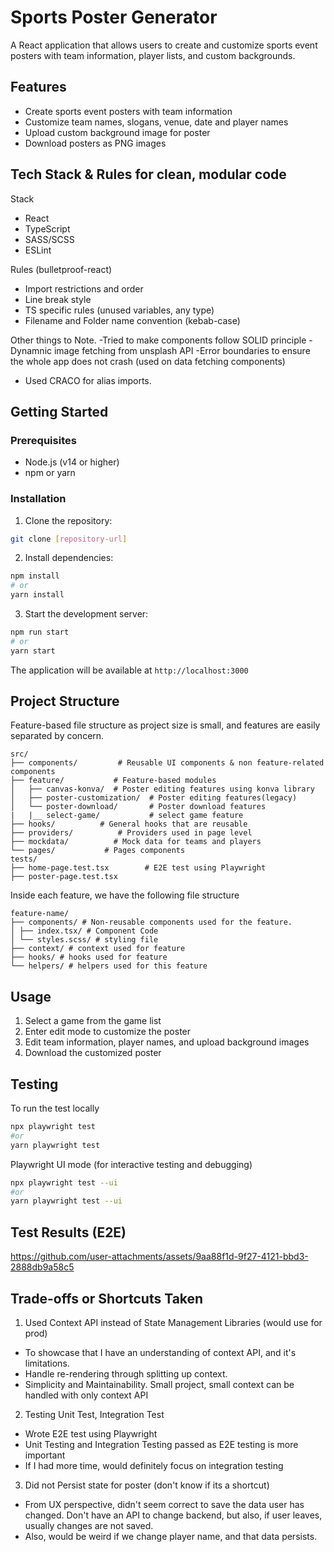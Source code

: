 # Sports Poster Generator

A React application that allows users to create and customize sports event posters with team information, player lists, and custom backgrounds.

## Features

- Create sports event posters with team information
- Customize team names, slogans, venue, date and player names
- Upload custom background image for poster
- Download posters as PNG images

## Tech Stack & Rules for clean, modular code

Stack

- React
- TypeScript
- SASS/SCSS
- ESLint

Rules (bulletproof-react)

- Import restrictions and order
- Line break style
- TS specific rules (unused variables, any type)
- Filename and Folder name convention (kebab-case)

Other things to Note.
-Tried to make components follow SOLID principle
-Dynamnic image fetching from unsplash API
-Error boundaries to ensure the whole app does not crash (used on data fetching components)
- Used CRACO for alias imports.
  

## Getting Started

### Prerequisites

- Node.js (v14 or higher)
- npm or yarn

### Installation

1. Clone the repository:

```bash
git clone [repository-url]
```

2. Install dependencies:

```bash
npm install
# or
yarn install
```

3. Start the development server:

```bash
npm run start
# or
yarn start
```

The application will be available at `http://localhost:3000`

## Project Structure

Feature-based file structure as project size is small, and features are easily separated by concern.

```
src/
├── components/         # Reusable UI components & non feature-related components
├── feature/           # Feature-based modules
│   ├── canvas-konva/  # Poster editing features using konva library
│   ├── poster-customization/  # Poster editing features(legacy)
│   └── poster-download/       # Poster download features
|   |__ select-game/           # select game feature
├── hooks/          # General hooks that are reusable
├── providers/          # Providers used in page level
├── mockdata/          # Mock data for teams and players
└── pages/           # Pages components
tests/
├── home-page.test.tsx        # E2E test using Playwright
├── poster-page.test.tsx
```

Inside each feature, we have the following file structure

```
feature-name/
├── components/ # Non-reusable components used for the feature.
│ ├── index.tsx/ # Component Code
│ └── styles.scss/ # styling file
├── context/ # context used for feature
├── hooks/ # hooks used for feature
└── helpers/ # helpers used for this feature
```

## Usage

1. Select a game from the game list
2. Enter edit mode to customize the poster
3. Edit team information, player names, and upload background images
4. Download the customized poster

## Testing

To run the test locally

```bash
npx playwright test
#or
yarn playwright test
```

Playwright UI mode (for interactive testing and debugging)

```bash
npx playwright test --ui
#or
yarn playwright test --ui
```

## Test Results (E2E)


https://github.com/user-attachments/assets/9aa88f1d-9f27-4121-bbd3-2888db9a58c5



## Trade-offs or Shortcuts Taken

1. Used Context API instead of State Management Libraries (would use for prod)

- To showcase that I have an understanding of context API, and it's limitations.
- Handle re-rendering through splitting up context.
- Simplicity and Maintainability. Small project, small context can be handled with only context API

2. Testing Unit Test, Integration Test

- Wrote E2E test using Playwright
- Unit Testing and Integration Testing passed as E2E testing is more important
- If I had more time, would definitely focus on integration testing

3. Did not Persist state for poster (don't know if its a shortcut)

- From UX perspective, didn't seem correct to save the data user has changed. Don't have an API to change backend, but also, if user leaves, usually changes are not saved.
- Also, would be weird if we change player name, and that data persists.
